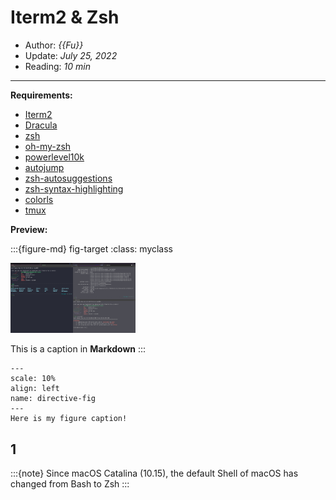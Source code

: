 # Iterm2 & Zsh

- Author: *{{Fu}}*
- Update: *July 25, 2022*
- Reading: *10 min*

---

**Requirements:**
- [Iterm2](https://iterm2.com/)
- [Dracula](https://draculatheme.com/)
- [zsh](https://www.zsh.org/)
- [oh-my-zsh](https://github.com/ohmyzsh/ohmyzsh)
- [powerlevel10k](https://github.com/romkatv/powerlevel10k)
- [autojump](https://github.com/wting/autojump)
- [zsh-autosuggestions](https://github.com/zsh-users/zsh-autosuggestions)
- [zsh-syntax-highlighting](https://github.com/zsh-users/zsh-syntax-highlighting)
- [colorls](https://github.com/athityakumar/colorls)
- [tmux](https://github.com/tmux/tmux)


**Preview:**


:::{figure-md} fig-target
:class: myclass

<img src="img/Iterm2-Zsh-1.jpg" alt="fishy" class="bg-primary mb-1" width="200px">

This is a caption in **Markdown**
:::

```{figure} ./img/Iterm2-Zsh-1.jpg
---
scale: 10%
align: left
name: directive-fig
---
Here is my figure caption!
```





## 1
:::{note}
Since macOS Catalina (10.15), the default Shell of macOS has changed from Bash to Zsh
:::

